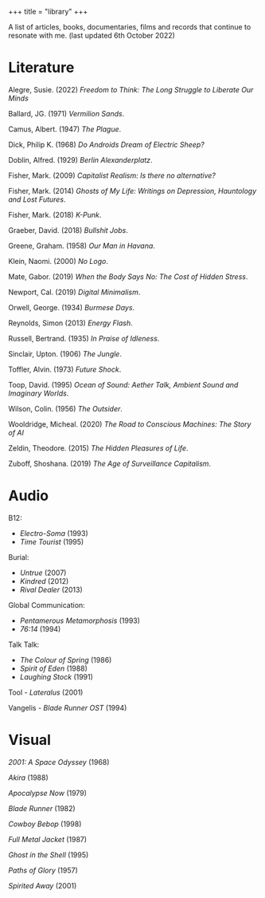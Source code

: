 +++
title = "library"
+++

A list of articles, books, documentaries, films and records that continue to resonate with me. (last updated 6th October 2022)

# Literature

Alegre, Susie. (2022) *Freedom to Think: The Long Struggle to Liberate Our Minds*

Ballard, JG. (1971) *Vermilion Sands*. 

Camus, Albert. (1947) *The Plague*. 

Dick, Philip K. (1968) *Do Androids Dream of Electric Sheep?* 

Doblin, Alfred. (1929) *Berlin Alexanderplatz*. 

Fisher, Mark. (2009) *Capitalist Realism: Is there no alternative?* 

Fisher, Mark. (2014) *Ghosts of My Life: Writings on Depression, Hauntology and Lost Futures*. 

Fisher, Mark. (2018) *K-Punk*. 

Graeber, David. (2018) *Bullshit Jobs*.

Greene, Graham. (1958) *Our Man in Havana*. 

Klein, Naomi. (2000) *No Logo*. 

Mate, Gabor. (2019) *When the Body Says No: The Cost of Hidden Stress*. 

Newport, Cal. (2019) *Digital Minimalism*. 

Orwell, George. (1934) *Burmese Days*. 

Reynolds, Simon (2013) *Energy Flash*. 

Russell, Bertrand. (1935) *In Praise of Idleness*. 

Sinclair, Upton. (1906) *The Jungle*. 

Toffler, Alvin. (1973) *Future Shock*. 

Toop, David. (1995) *Ocean of Sound: Aether Talk, Ambient Sound and Imaginary Worlds*.

Wilson, Colin. (1956) *The Outsider*. 

Wooldridge, Micheal. (2020) *The Road to Conscious Machines: The Story of AI*

Zeldin, Theodore. (2015) *The Hidden Pleasures of Life*. 

Zuboff, Shoshana. (2019) *The Age of Surveillance Capitalism*. 

# Audio

B12:

* *Electro-Soma* (1993)
* *Time Tourist* (1995) 

Burial:
* *Untrue* (2007) 
* *Kindred* (2012) 
* *Rival Dealer* (2013) 

Global Communication:
* *Pentamerous Metamorphosis* (1993) 
* *76:14* (1994) 

Talk Talk:
* *The Colour of Spring* (1986)
* *Spirit of Eden* (1988)
* *Laughing Stock* (1991)

Tool - *Lateralus* (2001) 

Vangelis - *Blade Runner OST* (1994) 


# Visual

*2001: A Space Odyssey* (1968)

*Akira* (1988)

*Apocalypse Now* (1979)

*Blade Runner* (1982)

*Cowboy Bebop* (1998)

*Full Metal Jacket* (1987)

*Ghost in the Shell* (1995)

*Paths of Glory* (1957)

*Spirited Away* (2001)